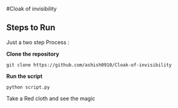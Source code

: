 #Cloak of invisibility

## Steps to Run


Just a two step Process :

**Clone the repository**

	git clone https://github.com/ashish0910/Cloak-of-invisibility

**Run the script**

	python script.py


Take a Red cloth and see the magic